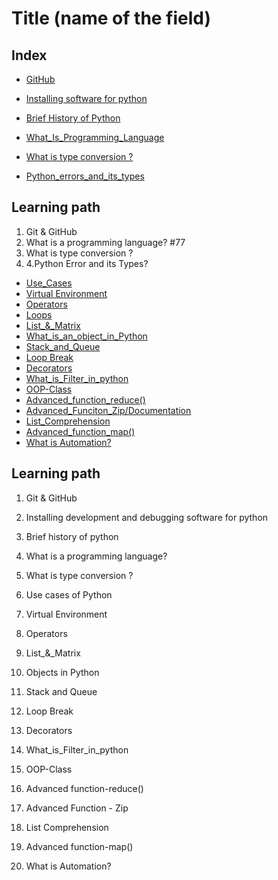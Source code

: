 <!--
1. Every major folder, for example, Frontend Web Development, Backend Web Development, Data Structures and Algorithm, etc, will have an index page.
2. Every index page should have a title, index with a link to all the language/topic folders, and a Learning path.
3. The learning path should act as a roadmap to the learners. The learners should not be clueless after coming to the repository.
    -->

# Title (name of the field)

## Index

- [GitHub](./Git_And_GitHub)
- [Installing software for python](./Installing_Software)
- [Brief History of Python](./History_Of_Python)
- [What_Is_Programming_Language](./What_Is_Programming_Language)
- [What is type conversion ?](./Type_Conversion)

- [Python_errors_and_its_types](Python_erros_and_its_types)
## Learning path
1. Git & GitHub
2. What is a programming language? #77
3. What is type conversion ?
4. 4.Python Error and its Types?

- [Use_Cases](./Use_Cases)
- [Virtual Environment](./Virtual_Environment)
- [Operators](./Operators)
- [Loops](./Loops)
- [List\_&_Matrix](./List_&_Matrix)
- [What_is_an_object_in_Python](./What_is_an_object_in_Python)
- [Stack_and_Queue](./Stack_and_Queue)
- [Loop Break](./Loops_Break)
- [Decorators](./Decorators)
- [What_is_Filter_in_python](./What_is_Filter_in_python)
- [OOP-Class](./OOP-Class)
- [Advanced_function_reduce()](<./Advanced_function_reduce()>)
- [Advanced_Funciton_Zip/Documentation](./Advanced_Funciton_Zip/Documentation)
- [List_Comprehension](./List_Comprehension)
- [Advanced_function_map()](./Advanced_function_map())
- [What is Automation?](./What_is_Automation)

## Learning path

1. Git & GitHub
2. Installing development and debugging software for python
3. Brief history of python
4. What is a programming language?
5. What is type conversion ?
6. Use cases of Python
7. Virtual Environment
8. Operators
9. List\_&_Matrix
10. Objects in Python
11. Stack and Queue
12. Loop Break
13. Decorators
14. What_is_Filter_in_python
15. OOP-Class
16. Advanced function-reduce()
17. Advanced Function - Zip



18. List Comprehension
19. Advanced function-map()
20. What is Automation?

